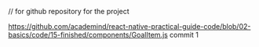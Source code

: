 // for github repository for the project

https://github.com/academind/react-native-practical-guide-code/blob/02-basics/code/15-finished/components/GoalItem.js
commit 1
